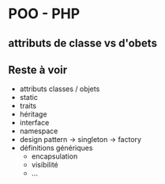 # POO - PHP

## attributs de classe vs d'obets





## Reste à voir

- attributs classes / objets
- static
- traits
- héritage
- interface
- namespace
- design pattern
    -> singleton
    -> factory
- définitions génériques
    - encapsulation
    - visibilité
    - ...